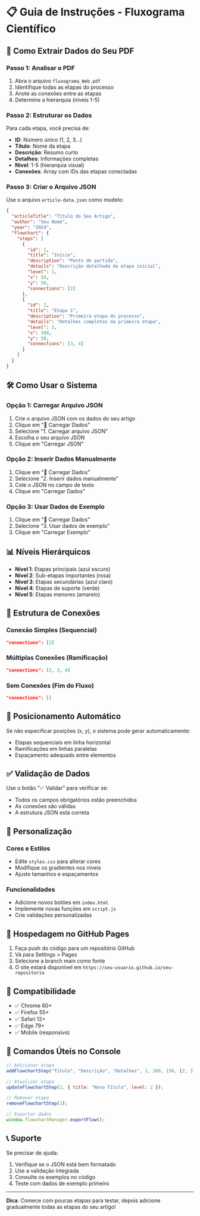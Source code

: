 # 📋 Guia de Instruções - Fluxograma Científico

## 🎯 Como Extrair Dados do Seu PDF

### Passo 1: Analisar o PDF
1. Abra o arquivo `fluxograma_Web.pdf`
2. Identifique todas as etapas do processo
3. Anote as conexões entre as etapas
4. Determine a hierarquia (níveis 1-5)

### Passo 2: Estruturar os Dados
Para cada etapa, você precisa de:
- **ID**: Número único (1, 2, 3...)
- **Título**: Nome da etapa
- **Descrição**: Resumo curto
- **Detalhes**: Informações completas
- **Nível**: 1-5 (hierarquia visual)
- **Conexões**: Array com IDs das etapas conectadas

### Passo 3: Criar o Arquivo JSON
Use o arquivo `article-data.json` como modelo:

```json
{
  "articleTitle": "Título do Seu Artigo",
  "author": "Seu Nome",
  "year": "2024",
  "flowchart": {
    "steps": [
      {
        "id": 1,
        "title": "Início",
        "description": "Ponto de partida",
        "details": "Descrição detalhada da etapa inicial",
        "level": 1,
        "x": 50,
        "y": 50,
        "connections": [2]
      },
      {
        "id": 2,
        "title": "Etapa 1",
        "description": "Primeira etapa do processo",
        "details": "Detalhes completos da primeira etapa",
        "level": 2,
        "x": 300,
        "y": 50,
        "connections": [3, 4]
      }
    ]
  }
}
```

## 🛠️ Como Usar o Sistema

### Opção 1: Carregar Arquivo JSON
1. Crie o arquivo JSON com os dados do seu artigo
2. Clique em "📁 Carregar Dados"
3. Selecione "1. Carregar arquivo JSON"
4. Escolha o seu arquivo JSON
5. Clique em "Carregar JSON"

### Opção 2: Inserir Dados Manualmente
1. Clique em "📁 Carregar Dados"
2. Selecione "2. Inserir dados manualmente"
3. Cole o JSON no campo de texto
4. Clique em "Carregar Dados"

### Opção 3: Usar Dados de Exemplo
1. Clique em "📁 Carregar Dados"
2. Selecione "3. Usar dados de exemplo"
3. Clique em "Carregar Exemplo"

## 📊 Níveis Hierárquicos

- **Nível 1**: Etapas principais (azul escuro)
- **Nível 2**: Sub-etapas importantes (rosa)
- **Nível 3**: Etapas secundárias (azul claro)
- **Nível 4**: Etapas de suporte (verde)
- **Nível 5**: Etapas menores (amarelo)

## 🔗 Estrutura de Conexões

### Conexão Simples (Sequencial)
```json
"connections": [2]
```

### Múltiplas Conexões (Ramificação)
```json
"connections": [2, 3, 4]
```

### Sem Conexões (Fim do Fluxo)
```json
"connections": []
```

## 📍 Posicionamento Automático

Se não especificar posições (x, y), o sistema pode gerar automaticamente:
- Etapas sequenciais em linha horizontal
- Ramificações em linhas paralelas
- Espaçamento adequado entre elementos

## ✅ Validação de Dados

Use o botão "✅ Validar" para verificar se:
- Todos os campos obrigatórios estão preenchidos
- As conexões são válidas
- A estrutura JSON está correta

## 🎨 Personalização

### Cores e Estilos
- Edite `styles.css` para alterar cores
- Modifique os gradientes nos níveis
- Ajuste tamanhos e espaçamentos

### Funcionalidades
- Adicione novos botões em `index.html`
- Implemente novas funções em `script.js`
- Crie validações personalizadas

## 🚀 Hospedagem no GitHub Pages

1. Faça push do código para um repositório GitHub
2. Vá para Settings > Pages
3. Selecione a branch main como fonte
4. O site estará disponível em `https://seu-usuario.github.io/seu-repositorio`

## 📱 Compatibilidade

- ✅ Chrome 60+
- ✅ Firefox 55+
- ✅ Safari 12+
- ✅ Edge 79+
- ✅ Mobile (responsivo)

## 🔧 Comandos Úteis no Console

```javascript
// Adicionar etapa
addFlowchartStep("Título", "Descrição", "Detalhes", 1, 200, 150, [2, 3]);

// Atualizar etapa
updateFlowchartStep(1, { title: "Novo Título", level: 2 });

// Remover etapa
removeFlowchartStep(1);

// Exportar dados
window.flowchartManager.exportFlow();
```

## 📞 Suporte

Se precisar de ajuda:
1. Verifique se o JSON está bem formatado
2. Use a validação integrada
3. Consulte os exemplos no código
4. Teste com dados de exemplo primeiro

---

**Dica**: Comece com poucas etapas para testar, depois adicione gradualmente todas as etapas do seu artigo! 